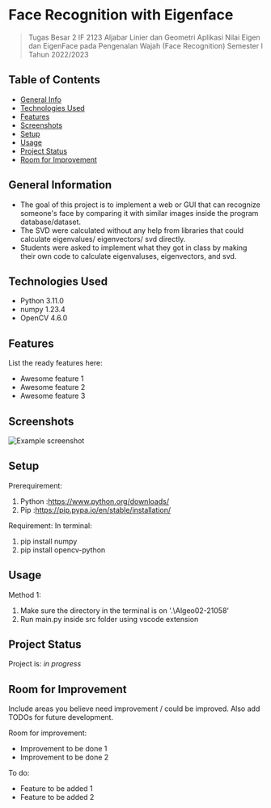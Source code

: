 # Face Recognition with Eigenface
> Tugas Besar 2 IF 2123 Aljabar Linier dan Geometri Aplikasi Nilai Eigen dan EigenFace pada Pengenalan Wajah (Face Recognition) Semester I Tahun 2022/2023

## Table of Contents
* [General Info](#general-information)
* [Technologies Used](#technologies-used)
* [Features](#features)
* [Screenshots](#screenshots)
* [Setup](#setup)
* [Usage](#usage)
* [Project Status](#project-status)
* [Room for Improvement](#room-for-improvement)


## General Information
- The goal of this project is to implement a web or GUI that can recognize someone's face by comparing it with similar images inside the program database/dataset. 
- The SVD were calculated without any help from libraries that could calculate eigenvalues/ eigenvectors/ svd directly. 
- Students were asked to implement what they got in class by making their own code to calculate eigenvaluses, eigenvectors, and svd.


## Technologies Used
- Python 3.11.0
- numpy 1.23.4
- OpenCV 4.6.0


## Features
List the ready features here:
- Awesome feature 1
- Awesome feature 2
- Awesome feature 3


## Screenshots
![Example screenshot](./img/screenshot.png)
<!-- If you have screenshots you'd like to share, include them here. -->


## Setup
Prerequirement:
1. Python :https://www.python.org/downloads/
2. Pip    :https://pip.pypa.io/en/stable/installation/

Requirement:
In terminal:
  1. pip install numpy
  2. pip install opencv-python


## Usage
Method 1:
  1. Make sure the directory in the terminal is on '.\Algeo02-21058\'
  2. Run main.py inside src folder using vscode extension


## Project Status
Project is: _in progress_ 


## Room for Improvement
Include areas you believe need improvement / could be improved. Also add TODOs for future development.

Room for improvement:
- Improvement to be done 1
- Improvement to be done 2

To do:
- Feature to be added 1
- Feature to be added 2
